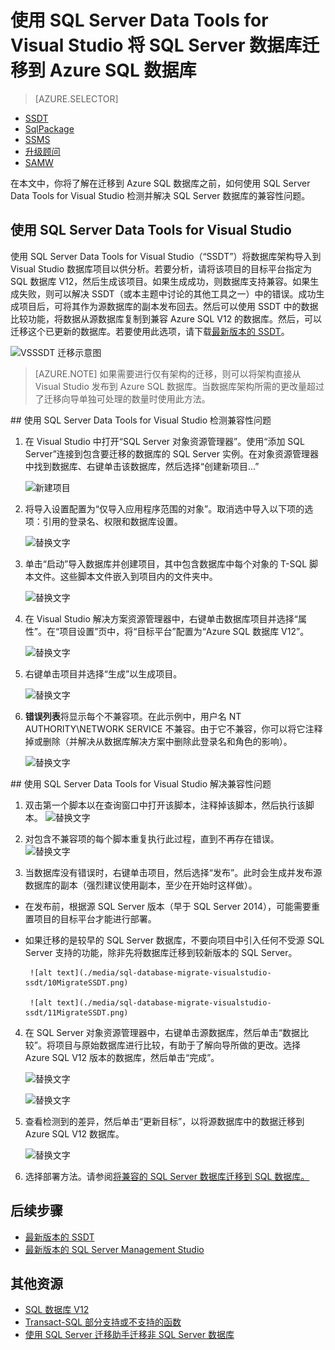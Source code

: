 <properties
   pageTitle="在迁移到 SQL 数据库之前，修复 SQL Server 数据库兼容性问题"
   description="Azure SQL 数据库, 数据库迁移, 兼容性, SQL Azure 迁移向导, SSDT"
   services="sql-database"
   documentationCenter=""
   authors="CarlRabeler"
   manager="jhubbard"
   editor=""/>

<tags
   ms.service="sql-database"
   ms.devlang="NA"
   ms.topic="article"
   ms.tgt_pltfrm="NA"
   ms.workload="sqldb-migrate"
   ms.date="08/24/2016"
   wacn.date="12/19/2016"
   ms.author="carlrab"/>  


# 使用 SQL Server Data Tools for Visual Studio 将 SQL Server 数据库迁移到 Azure SQL 数据库 

> [AZURE.SELECTOR]
- [SSDT](/documentation/articles/sql-database-cloud-migrate-fix-compatibility-issues-ssdt/)
- [SqlPackage](/documentation/articles/sql-database-cloud-migrate-determine-compatibility-sqlpackage/)
- [SSMS](/documentation/articles/sql-database-cloud-migrate-determine-compatibility-ssms/)
- [升级顾问](http://www.microsoft.com/download/details.aspx?id=48119)
- [SAMW](/documentation/articles/sql-database-cloud-migrate-fix-compatibility-issues/)

在本文中，你将了解在迁移到 Azure SQL 数据库之前，如何使用 SQL Server Data Tools for Visual Studio 检测并解决 SQL Server 数据库的兼容性问题。

## 使用 SQL Server Data Tools for Visual Studio

使用 SQL Server Data Tools for Visual Studio（“SSDT”）将数据库架构导入到 Visual Studio 数据库项目以供分析。若要分析，请将该项目的目标平台指定为 SQL 数据库 V12，然后生成该项目。如果生成成功，则数据库支持兼容。如果生成失败，则可以解决 SSDT（或本主题中讨论的其他工具之一）中的错误。成功生成项目后，可将其作为源数据库的副本发布回去。然后可以使用 SSDT 中的数据比较功能，将数据从源数据库复制到兼容 Azure SQL V12 的数据库。然后，可以迁移这个已更新的数据库。若要使用此选项，请下载[最新版本的 SSDT](https://msdn.microsoft.com/zh-cn/library/mt204009.aspx)。

  ![VSSSDT 迁移示意图](./media/sql-database-cloud-migrate/03VSSSDTDiagram.png)

  > [AZURE.NOTE] 如果需要进行仅有架构的迁移，则可以将架构直接从 Visual Studio 发布到 Azure SQL 数据库。当数据库架构所需的更改量超过了迁移向导单独可处理的数量时使用此方法。

##<a name="detecting-compatibility-issues-using-sql-server-data-tools-for-visual-studio"></a> 使用 SQL Server Data Tools for Visual Studio 检测兼容性问题
   
1.	在 Visual Studio 中打开“SQL Server 对象资源管理器”。使用“添加 SQL Server”连接到包含要迁移的数据库的 SQL Server 实例。在对象资源管理器中找到数据库、右键单击该数据库，然后选择“创建新项目...”
    
	![新建项目](./media/sql-database-migrate-visualstudio-ssdt/02MigrateSSDT.png)  

   
2.	将导入设置配置为“仅导入应用程序范围的对象”。取消选中导入以下项的选项：引用的登录名、权限和数据库设置。

    ![替换文字](./media/sql-database-migrate-visualstudio-ssdt/03MigrateSSDT.png)  

3.	单击“启动”导入数据库并创建项目，其中包含数据库中每个对象的 T-SQL 脚本文件。这些脚本文件嵌入到项目内的文件夹中。

    ![替换文字](./media/sql-database-migrate-visualstudio-ssdt/04MigrateSSDT.png)  

4.	在 Visual Studio 解决方案资源管理器中，右键单击数据库项目并选择“属性”。在“项目设置”页中，将“目标平台”配置为“Azure SQL 数据库 V12”。
    
    ![替换文字](./media/sql-database-migrate-visualstudio-ssdt/05MigrateSSDT.png)  

    
5.	右键单击项目并选择“生成”以生成项目。
    
	![替换文字](./media/sql-database-migrate-visualstudio-ssdt/06MigrateSSDT.png)  

    
6.	**错误列表**将显示每个不兼容项。在此示例中，用户名 NT AUTHORITY\\NETWORK SERVICE 不兼容。由于它不兼容，你可以将它注释掉或删除（并解决从数据库解决方案中删除此登录名和角色的影响）。
    
	![替换文字](./media/sql-database-migrate-visualstudio-ssdt/07MigrateSSDT.png)
    
##<a name="fixing-compatibility-issues-using-sql-server-data-tools-for-visual-studio"></a> 使用 SQL Server Data Tools for Visual Studio 解决兼容性问题

1.	双击第一个脚本以在查询窗口中打开该脚本，注释掉该脚本，然后执行该脚本。
	![替换文字](./media/sql-database-migrate-visualstudio-ssdt/08MigrateSSDT.png)

2.	对包含不兼容项的每个脚本重复执行此过程，直到不再存在错误。
	![替换文字](./media/sql-database-migrate-visualstudio-ssdt/09MigrateSSDT.png)
    
3.	当数据库没有错误时，右键单击项目，然后选择“发布”。此时会生成并发布源数据库的副本（强烈建议使用副本，至少在开始时这样做）。
 - 在发布前，根据源 SQL Server 版本（早于 SQL Server 2014），可能需要重置项目的目标平台才能进行部署。
 - 如果迁移的是较早的 SQL Server 数据库，不要向项目中引入任何不受源 SQL Server 支持的功能，除非先将数据库迁移到较新版本的 SQL Server。

    	![alt text](./media/sql-database-migrate-visualstudio-ssdt/10MigrateSSDT.png)    
    
    	![alt text](./media/sql-database-migrate-visualstudio-ssdt/11MigrateSSDT.png)    
    	
4.	在 SQL Server 对象资源管理器中，右键单击源数据库，然后单击“数据比较”。将项目与原始数据库进行比较，有助于了解向导所做的更改。选择 Azure SQL V12 版本的数据库，然后单击“完成”。
    
	![替换文字](./media/sql-database-migrate-visualstudio-ssdt/12MigrateSSDT.png)  

    
	![替换文字](./media/sql-database-migrate-visualstudio-ssdt/13MigrateSSDT.png)  


5.	查看检测到的差异，然后单击“更新目标”，以将源数据库中的数据迁移到 Azure SQL V12 数据库。
    
	![替换文字](./media/sql-database-migrate-visualstudio-ssdt/14MigrateSSDT.png)  

    
6.	选择部署方法。请参阅[将兼容的 SQL Server 数据库迁移到 SQL 数据库。](/documentation/articles/sql-database-cloud-migrate/)

## 后续步骤

- [最新版本的 SSDT](https://msdn.microsoft.com/zh-cn/library/mt204009.aspx)
- [最新版本的 SQL Server Management Studio](https://msdn.microsoft.com/zh-cn/library/mt238290.aspx)

## 其他资源

- [SQL 数据库 V12](/documentation/articles/sql-database-v12-whats-new/)
- [Transact-SQL 部分支持或不支持的函数](/documentation/articles/sql-database-transact-sql-information/)
- [使用 SQL Server 迁移助手迁移非 SQL Server 数据库](http://blogs.msdn.com/b/ssma/)

<!---HONumber=Mooncake_Quality_Review_1202_2016-->